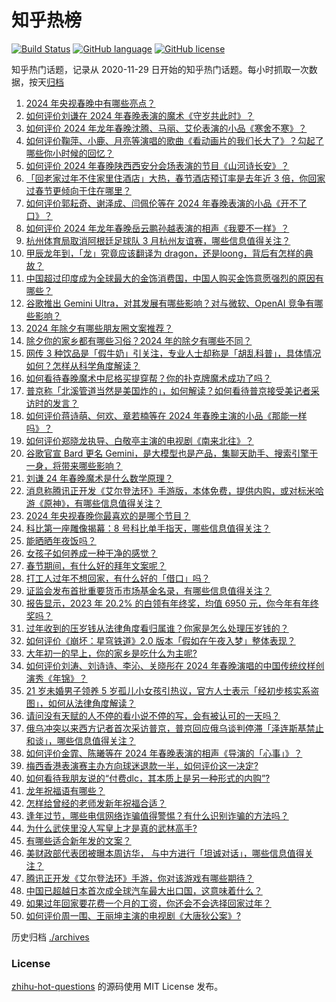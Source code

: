 # 知乎热榜
[![Build Status](https://github.com/ToWeLong/zhihu-hot-questions/workflows/CI/badge.svg)](https://github.com/ToWeLong/zhihu-hot-questions/actions)
[![GitHub language](https://img.shields.io/badge/language-golang-orange.svg)](https://golang.org/)
[![GitHub license](https://img.shields.io/github/license/ToWeLong/zhihu-hot-questions)](https://github.com/ToWeLong/zhihu-hot-questions/blob/main/LICENSE)

知乎热门话题，记录从 2020-11-29 日开始的知乎热门话题。每小时抓取一次数据，按天[归档](./archives)

<!-- BEGIN -->

1. [2024 年央视春晚中有哪些亮点？](https://www.zhihu.com/question/643771062)
1. [如何评价刘谦在 2024 年春晚表演的魔术《守岁共此时》？](https://www.zhihu.com/question/643785170)
1. [如何评价 2024 年龙年春晚沈腾、马丽、艾伦表演的小品《寒舍不寒》？](https://www.zhihu.com/question/643714155)
1. [如何评价鞠萍、小鹿、月亮等演唱的歌曲《看动画片的我们长大了》？勾起了哪些你小时候的回忆？](https://www.zhihu.com/question/643789874)
1. [如何评价 2024 年春晚陕西西安分会场表演的节目《山河诗长安》？](https://www.zhihu.com/question/643781461)
1. [「回老家过年不住家里住酒店」大热，春节酒店预订率是去年近 3 倍，你回家过春节更倾向于住在哪里？](https://www.zhihu.com/question/643567852)
1. [如何评价郭耘奇、谢泽成、闫佩伦等在 2024 年春晚表演的小品《开不了口》？](https://www.zhihu.com/question/643793608)
1. [如何评价 2024 年龙年春晚岳云鹏孙越表演的相声《我要不一样》？](https://www.zhihu.com/question/643713609)
1. [杭州体育局取消阿根廷足球队 3 月杭州友谊赛，哪些信息值得关注？](https://www.zhihu.com/question/643789912)
1. [甲辰龙年到，「龙」究竟应该翻译为 dragon，还是loong，背后有怎样的典故？](https://www.zhihu.com/question/643554695)
1. [中国超过印度成为全球最大的金饰消费国，中国人购买金饰意愿强烈的原因有哪些？](https://www.zhihu.com/question/643547808)
1. [谷歌推出 Gemini Ultra，对其发展有哪些影响？对与微软、OpenAI 竞争有哪些影响？](https://www.zhihu.com/question/643693409)
1. [2024 年除夕有哪些朋友圈文案推荐？](https://www.zhihu.com/question/643229557)
1. [除夕你的家乡都有哪些习俗？2024 年的除夕有哪些不同？](https://www.zhihu.com/question/643229559)
1. [网传 3 种饮品是「假牛奶」引关注，专业人士却称是「胡乱科普」，具体情况如何？怎样从科学角度解读？](https://www.zhihu.com/question/643694283)
1. [如何看待春晚魔术中尼格买提穿帮？你的扑克牌魔术成功了吗？](https://www.zhihu.com/question/643793702)
1. [普京称「北溪管道当然是美国炸的」，如何解读？如何看待普京接受美记者采访时的发言？](https://www.zhihu.com/question/643705978)
1. [如何评价蒋诗萌、何欢、章若楠等在 2024 年春晚主演的小品《那能一样吗》？](https://www.zhihu.com/question/643780825)
1. [如何评价郑晓龙执导、白敬亭主演的电视剧《南来北往》？](https://www.zhihu.com/question/643269258)
1. [谷歌官宣 Bard 更名 Gemini，是大模型也是产品，集聊天助手、搜索引擎于一身，将带来哪些影响？](https://www.zhihu.com/question/643690132)
1. [刘谦 24 年春晚魔术是什么数学原理？](https://www.zhihu.com/question/643786376)
1. [消息称腾讯正开发《艾尔登法环》手游版，本体免费，提供内购，或对标米哈游《原神》，有哪些信息值得关注？](https://www.zhihu.com/question/643239835)
1. [2024 年央视春晚你最喜欢的是哪个节目？](https://www.zhihu.com/question/643771072)
1. [科比第一座雕像揭幕：8 号科比单手指天，哪些信息值得关注？](https://www.zhihu.com/question/643705092)
1. [能晒晒年夜饭吗？](https://www.zhihu.com/question/514217713)
1. [女孩子如何养成一种干净的感觉？](https://www.zhihu.com/question/314591554)
1. [春节期间，有什么好的拜年文案呢？](https://www.zhihu.com/question/443737687)
1. [打工人过年不想回家，有什么好的「借口」吗？](https://www.zhihu.com/question/642870397)
1. [证监会发布首批重要货币市场基金名录，有哪些信息值得关注？](https://www.zhihu.com/question/643706107)
1. [报告显示，2023 年 20.2% 的白领有年终奖，均值 6950 元，你今年有年终奖吗？](https://www.zhihu.com/question/643700002)
1. [过年收到的压岁钱从法律角度看归属谁？你家是怎么处理压岁钱的？](https://www.zhihu.com/question/640680469)
1. [如何评价《崩坏：星穹铁道》2.0 版本「假如在午夜入梦」整体表现？](https://www.zhihu.com/question/643208167)
1. [大年初一的早上，你的家乡是吃什么为主呢?](https://www.zhihu.com/question/641538287)
1. [如何评价刘涛、刘诗诗、李沁、关晓彤在 2024 年春晚演唱的中国传统纹样创演秀《年锦》？](https://www.zhihu.com/question/643780231)
1. [21 岁未婚男子领养 5 岁孤儿小女孩引热议，官方人士表示「经初步核实系盗图」，如何从法律角度解读？](https://www.zhihu.com/question/643696570)
1. [请问没有天赋的人不停的看小说不停的写，会有被认可的一天吗？](https://www.zhihu.com/question/639785972)
1. [俄乌冲突以来西方记者首次采访普京，普京回应俄乌谈判停滞「泽连斯基禁止和谈」，哪些信息值得关注？](https://www.zhihu.com/question/643708495)
1. [如何评价金霏、陈曦等在 2024 年春晚表演的相声《导演的「心事」》？](https://www.zhihu.com/question/643787504)
1. [梅西香港表演赛主办方向球迷退款一半，如何评价这一决定?](https://www.zhihu.com/question/643730475)
1. [如何看待我朋友说的“付费dlc，其本质上是另一种形式的内购”?](https://www.zhihu.com/question/643499074)
1. [龙年祝福语有哪些？](https://www.zhihu.com/question/635837562)
1. [怎样给曾经的老师发新年祝福合适？](https://www.zhihu.com/question/642886261)
1. [逢年过节，哪些电信网络诈骗值得警惕？有什么识别诈骗的方法吗？](https://www.zhihu.com/question/641176523)
1. [为什么武侠里没人写皇上才是真的武林高手?](https://www.zhihu.com/question/642706745)
1. [有哪些适合新年发的文案？](https://www.zhihu.com/question/642722159)
1. [美财政部代表团被曝本周访华， 与中方进行「坦诚对话」，哪些信息值得关注？](https://www.zhihu.com/question/643235635)
1. [腾讯正开发《艾尔登法环》手游，你对该游戏有哪些期待？](https://www.zhihu.com/question/643238271)
1. [中国已超越日本首次成全球汽车最大出口国，这意味着什么？](https://www.zhihu.com/question/638913304)
1. [如果过年回家要花费一个月的工资，你还会不会选择回家过年？](https://www.zhihu.com/question/642870408)
1. [如何评价周一围、王丽坤主演的电视剧《大唐狄公案》?](https://www.zhihu.com/question/640052319)

<!-- END -->

历史归档 [./archives](./archives)


### License
[zhihu-hot-questions](https://github.com/towelong/zhihu-hot-questions) 的源码使用 MIT License 发布。